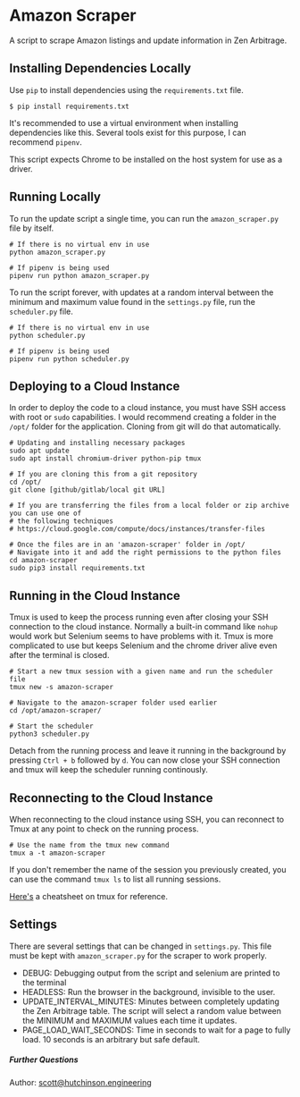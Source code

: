 # Amazon Scraper

A script to scrape Amazon listings and update information in Zen Arbitrage.

## Installing Dependencies Locally

Use `pip` to install dependencies using the `requirements.txt` file. 

```
$ pip install requirements.txt
```

It's recommended to use a virtual environment when installing dependencies like this. Several tools exist for this purpose, I can recommend `pipenv`.

This script expects Chrome to be installed on the host system for use as a driver.

## Running Locally

To run the update script a single time, you can run the `amazon_scraper.py` file by itself.

```
# If there is no virtual env in use
python amazon_scraper.py

# If pipenv is being used
pipenv run python amazon_scraper.py
```

To run the script forever, with updates at a random interval between the minimum and maximum value 
found in the `settings.py` file, run the `scheduler.py` file.

```
# If there is no virtual env in use
python scheduler.py

# If pipenv is being used
pipenv run python scheduler.py
```

## Deploying to a Cloud Instance

In order to deploy the code to a cloud instance, you must have SSH access with root or `sudo` capabilities.
I would recommend creating a folder in the `/opt/` folder for the application. 
Cloning from git will do that automatically.

```
# Updating and installing necessary packages
sudo apt update
sudo apt install chromium-driver python-pip tmux

# If you are cloning this from a git repository
cd /opt/
git clone [github/gitlab/local git URL]

# If you are transferring the files from a local folder or zip archive you can use one of 
# the following techniques
# https://cloud.google.com/compute/docs/instances/transfer-files

# Once the files are in an 'amazon-scraper' folder in /opt/
# Navigate into it and add the right permissions to the python files
cd amazon-scraper
sudo pip3 install requirements.txt
```

## Running in the Cloud Instance

Tmux is used to keep the process running even after closing your SSH connection to the cloud instance.
Normally a built-in command like `nohup` would work but Selenium seems to have problems with it.
Tmux is more complicated to use but keeps Selenium and the chrome driver alive even after the terminal is closed.

```
# Start a new tmux session with a given name and run the scheduler file
tmux new -s amazon-scraper

# Navigate to the amazon-scraper folder used earlier
cd /opt/amazon-scraper/

# Start the scheduler
python3 scheduler.py
```

Detach from the running process and leave it running in the background by pressing `Ctrl + b` followed by `d`.
You can now close your SSH connection and tmux will keep the scheduler running continously.

## Reconnecting to the Cloud Instance

When reconnecting to the cloud instance using SSH, you can reconnect to Tmux at any point to check on the running process.

```
# Use the name from the tmux new command
tmux a -t amazon-scraper
```

If you don't remember the name of the session you previously created, you can use the command `tmux ls` to list all running sessions.

[Here's](https://gist.github.com/henrik/1967800) a cheatsheet on tmux for reference.

## Settings

There are several settings that can be changed in `settings.py`. This file must be kept with `amazon_scraper.py` for the scraper to work properly.

 - DEBUG: Debugging output from the script and selenium are printed to the terminal
 - HEADLESS: Run the browser in the background, invisible to the user.
 - UPDATE_INTERVAL_MINUTES: Minutes between completely updating the Zen Arbitrage table. The script will select a random value between the MINIMUM and MAXIMUM values each time it updates.
 - PAGE_LOAD_WAIT_SECONDS: Time in seconds to wait for a page to fully load. 10 seconds is an arbitrary but safe default.
 
##### Further Questions
 Author: scott@hutchinson.engineering
